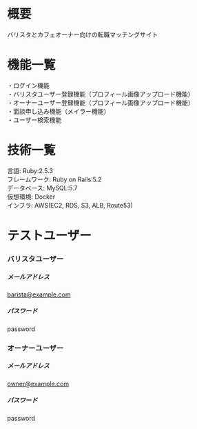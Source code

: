 # 概要
バリスタとカフェオーナー向けの転職マッチングサイト

# 機能一覧
・ログイン機能
<br>
・バリスタユーザー登録機能（プロフィール画像アップロード機能）
<br>
・オーナーユーザー登録機能（プロフィール画像アップロード機能）
<br>
・面談申し込み機能（メイラー機能）
<br>
・ユーザー検索機能

# 技術一覧
言語: Ruby:2.5.3
<br>
フレームワーク: Ruby on Rails:5.2
<br>
データベース: MySQL:5.7
<br>
仮想環境: Docker
<br>
インフラ: AWS(EC2, RDS, S3, ALB, Route53)

# テストユーザー
### バリスタユーザー
##### メールアドレス
barista@example.com
##### パスワード
password
### オーナーユーザー
##### メールアドレス
owner@example.com
##### パスワード
password
